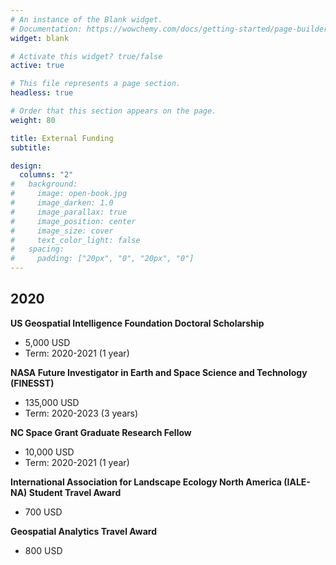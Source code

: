 ```yaml
---
# An instance of the Blank widget.
# Documentation: https://wowchemy.com/docs/getting-started/page-builder/
widget: blank

# Activate this widget? true/false
active: true

# This file represents a page section.
headless: true

# Order that this section appears on the page.
weight: 80

title: External Funding
subtitle:

design:
  columns: "2"
#   background:
#     image: open-book.jpg
#     image_darken: 1.0
#     image_parallax: true
#     image_position: center
#     image_size: cover
#     text_color_light: false
#   spacing:
#     padding: ["20px", "0", "20px", "0"]
---
```

## 2020
**US Geospatial Intelligence Foundation Doctoral Scholarship**
- 5,000 USD
- Term: 2020-2021 (1 year) 

**NASA Future Investigator in Earth and Space Science and Technology (FINESST)**
- 135,000 USD
- Term: 2020-2023 (3 years)

**NC Space Grant Graduate Research Fellow**
- 10,000 USD
- Term: 2020-2021 (1 year)

**International Association for Landscape Ecology North America (IALE-NA) Student Travel Award**
- 700 USD

**Geospatial Analytics Travel Award**
- 800 USD



